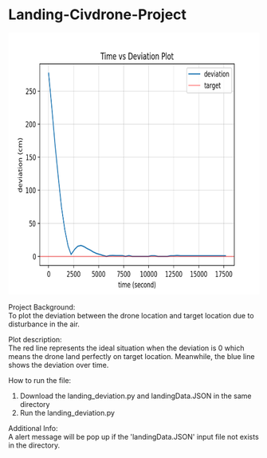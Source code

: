# Landing-Civdrone-Project


<img src="https://github.com/Kevintirta/Landing-Civdrone-Project/blob/master/deviation.png" width="700" height="525">


Project Background:<br/>
To plot the deviation between the drone location and target location due to disturbance in the air.

Plot description:<br/>
The red line represents the ideal situation when the deviation is 0 which means the drone land perfectly on target location. Meanwhile, the blue line shows the deviation over time.

How to run the file:<br/>
1. Download the landing_deviation.py and landingData.JSON in the same directory
2. Run the landing_deviation.py

Additional Info:<br/>
A alert message will be pop up if the 'landingData.JSON' input file not exists in the directory.
